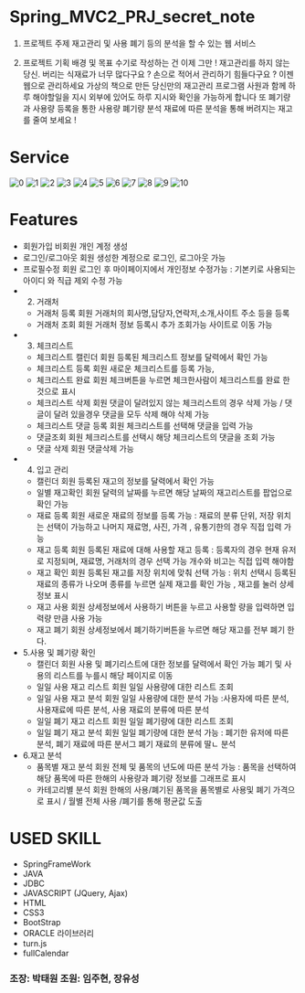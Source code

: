 # Spring_MVC2_PRJ_secret_note
 
  1.  프로젝트 주제
  재고관리 및 사용 폐기 등의 분석을 할 수 있는 웹 서비스

  2.  프로젝트 기획 배경 및 목표
  수기로 작성하는 건 이제 그만 ! 재고관리를 하지 않는 당신.
  버리는 식재료가 너무 많다구요 ? 손으로 적어서 관리하기 힘들다구요 ?
  이젠 웹으로 관리하세요 가상의 책으로 만든 당신만의 재고관리 프로그램
  사원과 함께 하루 해야할일을 지시 외부에 있어도 하루 지시와 확인을 가능하게 합니다
  또 폐기량과 사용량 등록을 통한 사용량 폐기량 분석 재료에 따른 분석을 통해 버려지는 재고를 줄여 보세요 !



# Service
![0](https://user-images.githubusercontent.com/45669039/104810948-77bb2400-583b-11eb-98d8-8df528fd1fd8.jpg)
![1](https://user-images.githubusercontent.com/45669039/104810950-7853ba80-583b-11eb-84ee-605535d6a6b5.jpg)
![2](https://user-images.githubusercontent.com/45669039/104810951-78ec5100-583b-11eb-8d33-5d60d40c5915.jpg)
![3](https://user-images.githubusercontent.com/45669039/104810952-7984e780-583b-11eb-9096-315fc1f34e7a.jpg)
![4](https://user-images.githubusercontent.com/45669039/104810953-7984e780-583b-11eb-98e8-5274c088456a.jpg)
![5](https://user-images.githubusercontent.com/45669039/104810954-7a1d7e00-583b-11eb-8450-fc9bc31f767e.jpg)
![6](https://user-images.githubusercontent.com/45669039/104810955-7a1d7e00-583b-11eb-89a5-883e2930658d.jpg)
![7](https://user-images.githubusercontent.com/45669039/104810956-7ab61480-583b-11eb-9450-053585dbba89.jpg)
![8](https://user-images.githubusercontent.com/45669039/104810957-7b4eab00-583b-11eb-9d6e-50869aaeca52.jpg)
![9](https://user-images.githubusercontent.com/45669039/104810958-7b4eab00-583b-11eb-81d7-028fdf528301.jpg)
![10](https://user-images.githubusercontent.com/45669039/104810959-7be74180-583b-11eb-8707-9f0153bde4c4.jpg)


# Features
* 회원가입	비회원	개인 계정 생성						
* 로그인/로그아웃	회원	생성한 계정으로 로그인, 로그아웃 가능						
* 프로필수정	회원	로그인 후 마이페이지에서 개인정보 수정가능 : 기본키로 사용되는 아이디 와 직급 제외  수정 가능						
* 2. 거래처									
  * 거래처 등록 	회원	거래처의 회사명,담당자,연락저,소개,사이트 주소 등을 등록						
  * 거래처 조회	회원	거래처 정보 등록시 추가 조회가능 사이트로 이동 가능						
* 3. 체크리스트									
  * 체크리스트 캘린더 	회원	등록된 체크리스트 정보를  달력에서 확인 가능						
  *	체크리스트 등록 	회원	새로운 체크리스트를 등록 가능, 						
  * 체크리스트 완료	회원	체크버튼을 누르면 체크한사람이 체크리스트를 완료 한것으로 표시						
  * 체크리스트 삭제	회원	댓글이 달려있지 않는 체크리스트의 경우 삭제 가능 / 댓글이 달려 있을경우 댓글을 모두 삭제 해야 삭제 가능 						
  * 체크리스트 댓글 등록 	회원	체크리스트를 선택해 댓글을 입력 가능						
  * 댓글조회	회원	체크리스트를  선택시 해당 체크리스트의 댓글을 조회 가능						
  * 댓글 삭제	회원	댓글삭제 가능						
* 4. 입고 관리									
  * 캘린더	회원	등록된 재고의 정보를 달력에서 확인 가능						
  * 일별 재고확인 	회원	달력의 날짜를 누르면 해당 날짜의 재고리스트를 팝업으로 확인 가능 						
  * 재료 등록	회원	새로운 재료의 정보를 등록 가능 : 재료의 분류 단위,  저장 위치는 선택이 가능하고 나머지 재료명, 사진, 가격 ,  유통기한의 경우 직접 입력 가능 						
  * 재고 등록	회원	등록된 재료에 대해 사용할 재고 등록  : 등록자의 경우 현재 유저로 지정되며, 재료명, 거래처의 경우 선택 가능 개수와 비고는 직접 입력 해야함						
  * 재고 확인	회원	등록된 재고를 저장 위치에 맞춰 선택 가능 : 위치 선택시 등록된 재료의 종류가 나오며 종류를 누르면 실제 재고를 확인 가능 , 재고를 눌러 상세정보 표시						
  * 재고 사용	회원	상세정보에서 사용하기 버튼을 누르고 사용할 량을 입력하면 입력량 만큼 사용 가능 						
  * 재고 폐기	회원	상세정보에서 폐기하기버튼을 누르면 해당 재고를 전부 폐기 한다.						
* 5.사용 및 폐기량 확인 									
  * 캘린더	회원	사용 및 폐기리스트에 대한 정보를 달력에서 확인 가능  폐기 및 사용의 리스트를 누를시 해당 페이지로 이동 						
  * 일일 사용 재고 리스트	회원	일일 사용량에 대한 리스트 조회						
  * 일일 사용 재고 분석  	회원	일일 사용량에 대한 분석 가능 :사용자에 따른 분석, 사용재료에 따른 분석, 사용 재료의 분류에 따른 분석 						
  * 일일 폐기 재고 리스트	회원	일일 폐기량에 대한 리스트 조회						
  * 일일 폐기 재고 분석 	회원	일일 폐기량에 대한 분석 가능 : 폐기한 유저에 따른 분석, 폐기 재료에 따른 분서그 폐기 재료의 분류에 딸ㄴ 분석 						
* 6.재고 분석 									
  * 품목별 재고 분석 	회원	전체 및 품목의 년도에 따른 분석 가능  : 품목을 선택하여 해당 품목에 따른 한해의 사용량과 폐기량 정보를 그래프로 표시 						
  * 카테고리별 분석	회원	한해의 사용/폐기된 품목을 품목별로 사용및 폐기 가격으로 표시 / 월별 전체 사용  /폐기를 통해 평균값 도출 						

  
  
# USED SKILL
  * SpringFrameWork
  * JAVA 
  * JDBC
  * JAVASCRIPT (JQuery, Ajax)
  * HTML
  * CSS3
  * BootStrap
  * ORACLE
  라이브러리
  * turn.js
  * fullCalendar
  
  
  
###  조장: 박태원 조원: 임주현, 장유성
